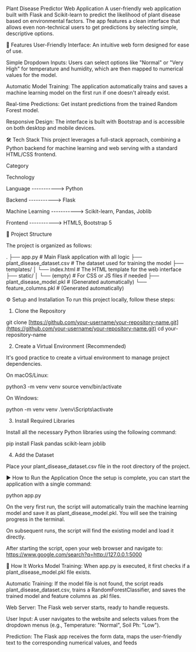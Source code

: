 Plant Disease Predictor Web Application
A user-friendly web application built with Flask and Scikit-learn to predict the likelihood of plant disease based on environmental factors. The app features a clean interface that allows even non-technical users to get predictions by selecting simple, descriptive options.

🌟 Features
User-Friendly Interface: An intuitive web form designed for ease of use.

Simple Dropdown Inputs: Users can select options like "Normal" or "Very High" for temperature and humidity, which are then mapped to numerical values for the model.

Automatic Model Training: The application automatically trains and saves a machine learning model on the first run if one doesn't already exist.

Real-time Predictions: Get instant predictions from the trained Random Forest model.

Responsive Design: The interface is built with Bootstrap and is accessible on both desktop and mobile devices.

🛠️ Tech Stack
This project leverages a full-stack approach, combining a Python backend for machine learning and web serving with a standard HTML/CSS frontend.

Category

Technology                                        

Language           -----------> Python

Backend            -----------> Flask

Machine Learning   -----------> Scikit-learn, Pandas, Joblib

Frontend           -----------> HTML5, Bootstrap 5

📁 Project Structure

The project is organized as follows:

.
├── app.py                  # Main Flask application with all logic
├── plant_disease_dataset.csv # The dataset used for training the model
├── templates/
│   └── index.html          # The HTML template for the web interface
├── static/
│   └── (empty)             # For CSS or JS files if needed
├── plant_disease_model.pkl   # (Generated automatically)
└── feature_columns.pkl     # (Generated automatically)

⚙️ Setup and Installation
To run this project locally, follow these steps:

1. Clone the Repository

git clone [https://github.com/your-username/your-repository-name.git](https://github.com/your-username/your-repository-name.git)
cd your-repository-name

2. Create a Virtual Environment (Recommended)

It's good practice to create a virtual environment to manage project dependencies.

On macOS/Linux:

python3 -m venv venv
source venv/bin/activate

On Windows:

python -m venv venv
.\venv\Scripts\activate

3. Install Required Libraries

Install all the necessary Python libraries using the following command:

pip install Flask pandas scikit-learn joblib

4. Add the Dataset

Place your plant_disease_dataset.csv file in the root directory of the project.

▶️ How to Run the Application
Once the setup is complete, you can start the application with a single command:

python app.py

On the very first run, the script will automatically train the machine learning model and save it as plant_disease_model.pkl. You will see the training progress in the terminal.

On subsequent runs, the script will find the existing model and load it directly.

After starting the script, open your web browser and navigate to:
https://www.google.com/search?q=http://127.0.0.1:5000

🤖 How It Works
Model Training: When app.py is executed, it first checks if a plant_disease_model.pkl file exists.

Automatic Training: If the model file is not found, the script reads plant_disease_dataset.csv, trains a RandomForestClassifier, and saves the trained model and feature columns as .pkl files.

Web Server: The Flask web server starts, ready to handle requests.

User Input: A user navigates to the website and selects values from the dropdown menus (e.g., Temperature: "Normal", Soil Ph: "Low").

Prediction: The Flask app receives the form data, maps the user-friendly text to the corresponding numerical values, and feeds
